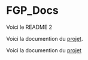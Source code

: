# FGP_Docs


Voici le README 2

Voici la documention du [projet](https://github.com/Dan-Eli/FGP_Docs/blob/master/FME_files/Python_Docs/build/html/index.html).


Voici la documention du [projet](https://dan-eli.github.io/FGP_Docs/FME_files/Python_Docs/build/html/index.html)
